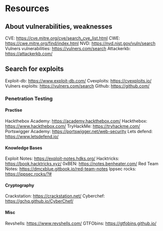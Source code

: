 # Resources
## About vulnerabilities, weaknesses
CVE: https://cve.mitre.org/cve/search_cve_list.html
CWE: https://cwe.mitre.org/find/index.html
NVD: https://nvd.nist.gov/vuln/search
Vulners vulnerabilities: https://vulners.com/search
Attackerkb: https://attackerkb.com/
## Search for exploits
Exploit-db: https://www.exploit-db.com/
Cvexploits: https://cvexploits.io/
Vulners exploits: https://vulners.com/search
Github: https://github.com/
### Penetration Testing
#### Practise
Hackthebox Academy: https://academy.hackthebox.com/
Hackthebox: https://www.hackthebox.com/
TryHackMe: https://tryhackme.com/
Portswigger Academy: https://portswigger.net/web-security
Lets defend: https://www.letsdefend.io/
#### Knowledge Bases
Exploit Notes: https://exploit-notes.hdks.org/
Hacktricks: https://book.hacktricks.xyz/
0xBEN: https://notes.benheater.com/
Red Team Notes: https://dmcxblue.gitbook.io/red-team-notes
Ippsec rocks: https://ippsec.rocks/?#
#### Cryptography
Crackstation: https://crackstation.net/
Cyberchef: https://gchq.github.io/CyberChef/
#### Misc
Revshells: https://www.revshells.com/
GTFObins: https://gtfobins.github.io/